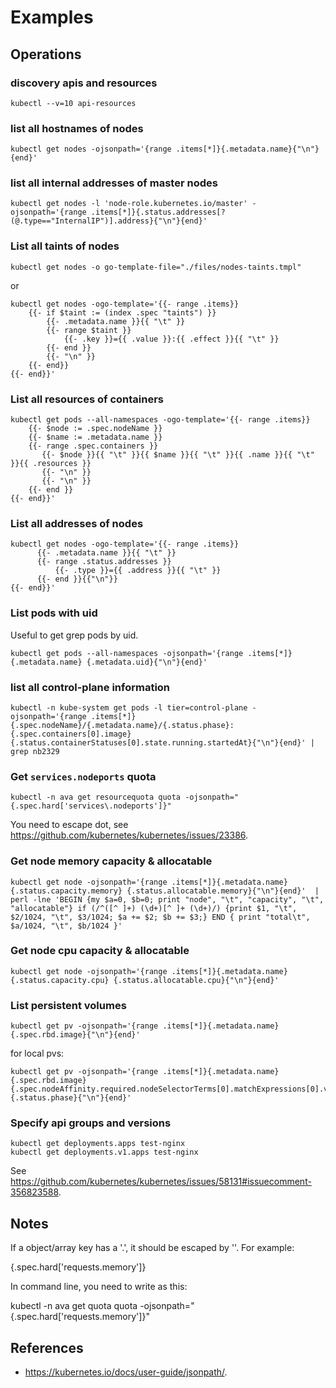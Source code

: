 # Examples

## Operations

### discovery apis and resources

```
kubectl --v=10 api-resources
```

### list all hostnames of nodes

```
kubectl get nodes -ojsonpath='{range .items[*]}{.metadata.name}{"\n"}{end}'
```

### list all internal addresses of master nodes

```
kubectl get nodes -l 'node-role.kubernetes.io/master' -ojsonpath='{range .items[*]}{.status.addresses[?(@.type=="InternalIP")].address}{"\n"}{end}'
```

### List all taints of nodes

```
kubectl get nodes -o go-template-file="./files/nodes-taints.tmpl"
```

or

```
kubectl get nodes -ogo-template='{{- range .items}}
    {{- if $taint := (index .spec "taints") }}
        {{- .metadata.name }}{{ "\t" }}
        {{- range $taint }}
            {{- .key }}={{ .value }}:{{ .effect }}{{ "\t" }}
        {{- end }}
        {{- "\n" }}
    {{- end}}
{{- end}}'
```

### List all resources of containers

```
kubectl get pods --all-namespaces -ogo-template='{{- range .items}}
    {{- $node := .spec.nodeName }}
    {{- $name := .metadata.name }}
    {{- range .spec.containers }}
       {{- $node }}{{ "\t" }}{{ $name }}{{ "\t" }}{{ .name }}{{ "\t" }}{{ .resources }}
       {{- "\n" }}
       {{- "\n" }}
    {{- end }}
{{- end}}'
```

### List all addresses of nodes

```
kubectl get nodes -ogo-template='{{- range .items}}
      {{- .metadata.name }}{{ "\t" }}
      {{- range .status.addresses }}
          {{- .type }}={{ .address }}{{ "\t" }}
      {{- end }}{{"\n"}}
{{- end}}'
```

### List pods with uid

Useful to get grep pods by uid.

```
kubectl get pods --all-namespaces -ojsonpath='{range .items[*]}{.metadata.name} {.metadata.uid}{"\n"}{end}'
```

### list all control-plane information

```
kubectl -n kube-system get pods -l tier=control-plane -ojsonpath='{range .items[*]}{.spec.nodeName}/{.metadata.name}/{.status.phase}: {.spec.containers[0].image} {.status.containerStatuses[0].state.running.startedAt}{"\n"}{end}' | grep nb2329
```

### Get `services.nodeports` quota

```
kubectl -n ava get resourcequota quota -ojsonpath="{.spec.hard['services\.nodeports']}"
```

You need to escape dot, see https://github.com/kubernetes/kubernetes/issues/23386.

### Get node memory capacity & allocatable

```
kubectl get node -ojsonpath='{range .items[*]}{.metadata.name} {.status.capacity.memory} {.status.allocatable.memory}{"\n"}{end}'  | perl -lne 'BEGIN {my $a=0, $b=0; print "node", "\t", "capacity", "\t", "allocatable"} if (/^([^ ]+) (\d+)[^ ]+ (\d+)/) {print $1, "\t", $2/1024, "\t", $3/1024; $a += $2; $b += $3;} END { print "total\t", $a/1024, "\t", $b/1024 }'
```

### Get node cpu capacity & allocatable

```
kubectl get node -ojsonpath='{range .items[*]}{.metadata.name}{.status.capacity.cpu} {.status.allocatable.cpu}{"\n"}{end}'
```

### List persistent volumes

```
kubectl get pv -ojsonpath='{range .items[*]}{.metadata.name} {.spec.rbd.image}{"\n"}{end}'
```

for local pvs:

```
kubectl get pv -ojsonpath='{range .items[*]}{.metadata.name} {.spec.rbd.image}
{.spec.nodeAffinity.required.nodeSelectorTerms[0].matchExpressions[0].values[0]}
{.status.phase}{"\n"}{end}' 
```

### Specify api groups and versions

```
kubectl get deployments.apps test-nginx
kubectl get deployments.v1.apps test-nginx
```

See
https://github.com/kubernetes/kubernetes/issues/58131#issuecomment-356823588.

## Notes

If a object/array key has a '.', it should be escaped by '\'. For example:

  {.spec.hard['requests\.memory']}

In command line, you need to write as this:

  kubectl -n ava get quota quota -ojsonpath="{.spec.hard['requests\.memory']}"

## References

- https://kubernetes.io/docs/user-guide/jsonpath/.
